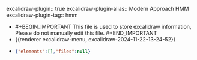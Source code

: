 excalidraw-plugin:: true
excalidraw-plugin-alias:: Modern Approach HMM
excalidraw-plugin-tag:: hmm

- #+BEGIN_IMPORTANT
  This file is used to store excalidraw information, Please do not manually edit this file.
  #+END_IMPORTANT
- {{renderer excalidraw-menu, excalidraw-2024-11-22-13-24-52}}
- ```json
  {"elements":[],"files":null}
  ```